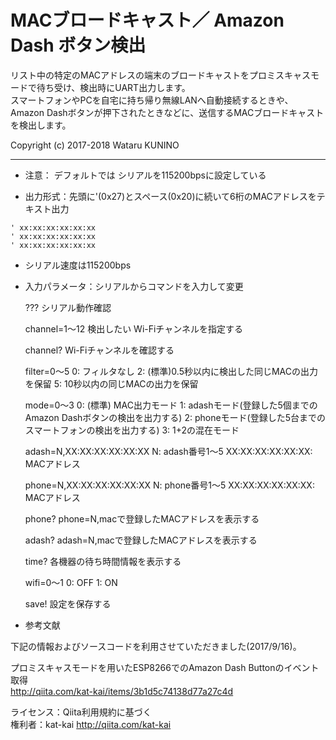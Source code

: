 # MACブロードキャスト／ Amazon Dash ボタン検出

リスト中の特定のMACアドレスの端末のブロードキャストをプロミスキャスモードで待ち受け、検出時にUART出力します。  
スマートフォンやPCを自宅に持ち帰り無線LANへ自動接続するときや、Amazon Dashボタンが押下されたときなどに、送信するMACブロードキャストを検出します。  

Copyright (c) 2017-2018 Wataru KUNINO  
********************************************************************************

* 注意： デフォルトでは シリアルを115200bpsに設定している

* 出力形式：先頭に'(0x27)とスペース(0x20)に続いて6桁のMACアドレスをテキスト出力

`' xx:xx:xx:xx:xx:xx`  
`' xx:xx:xx:xx:xx:xx`  
`' xx:xx:xx:xx:xx:xx`  

* シリアル速度は115200bps

* 入力パラメータ：シリアルからコマンドを入力して変更
    
    ???
        シリアル動作確認
        
    channel=1～12
        検出したい Wi-Fiチャンネルを指定する
        
    channel?
        Wi-Fiチャンネルを確認する
        
    filter=0～5
        0: フィルタなし
        2: (標準)0.5秒以内に検出した同じMACの出力を保留
        5: 10秒以内の同じMACの出力を保留
    
    mode=0～3
        0: (標準) MAC出力モード
        1: adashモード(登録した5個までのAmazon Dashボタンの検出を出力する)
        2: phoneモード(登録した5台までのスマートフォンの検出を出力する)
        3: 1+2の混在モード
        
    adash=N,XX:XX:XX:XX:XX:XX
        N: adash番号1～5
        XX:XX:XX:XX:XX:XX: MACアドレス
        
    phone=N,XX:XX:XX:XX:XX:XX
        N: phone番号1～5
        XX:XX:XX:XX:XX:XX: MACアドレス
        
    phone?
        phone=N,macで登録したMACアドレスを表示する
        
    adash?
        adash=N,macで登録したMACアドレスを表示する
        
    time?
        各機器の待ち時間情報を表示する
        
    wifi=0～1
        0: OFF
        1: ON
        
    save!
        設定を保存する

* 参考文献

下記の情報およびソースコードを利用させていただきました(2017/9/16)。

プロミスキャスモードを用いたESP8266でのAmazon Dash Buttonのイベント取得  
<http://qiita.com/kat-kai/items/3b1d5c74138d77a27c4d>

ライセンス：Qiita利用規約に基づく  
権利者：kat-kai http://qiita.com/kat-kai
